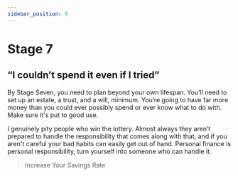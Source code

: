 ```yaml
---
sidebar_position: 9
---
```


# Stage 7

## “I couldn’t spend it even if I tried”

By Stage Seven, you need to plan beyond your own lifespan. You’ll need to set up an estate, a trust, and a will, minimum. You’re going to have far more money than you could ever possibly spend or ever know what to do with. Make sure it's put to good use.

I genuinely pity people who win the lottery. Almost always they aren’t prepared to handle the responsibility that comes along with that, and if you aren't careful your bad habits can easily get out of hand. Personal finance is personal responsibility, turn yourself into someone who can handle it. 

>Increase Your Savings Rate